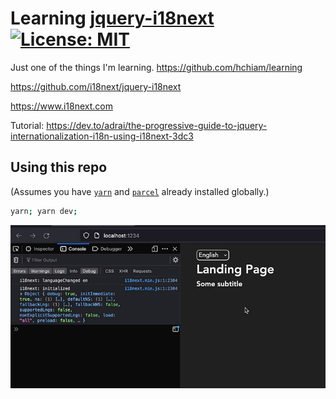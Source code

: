 # Learning [jquery-i18next](https://github.com/i18next/jquery-i18next) [![License: MIT](https://img.shields.io/badge/License-MIT-yellow.svg?style=for-the-badge)](https://github.com/hchiam/jquery-i18next/blob/main/LICENSE)

Just one of the things I'm learning. https://github.com/hchiam/learning

https://github.com/i18next/jquery-i18next

https://www.i18next.com

Tutorial: https://dev.to/adrai/the-progressive-guide-to-jquery-internationalization-i18n-using-i18next-3dc3

## Using this repo

(Assumes you have [`yarn`](https://github.com/hchiam/learning-yarn) and [`parcel`](https://github.com/hchiam/learning-parcel) already installed globally.)

```sh
yarn; yarn dev;
```

![simple demo using JSON](simple-demo-using-json.gif)

